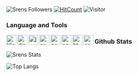 ![Srens Followers](https://img.shields.io/github/followers/SrensDev?label=Follow&style=social)
[![HitCount](http://hits.dwyl.com/Srens/SrensDev.svg)](http://hits.dwyl.com/Srens/SrensDev)
![Visitor](https://komarev.com/ghpvc/?username=SrensDev)

### Language and Tools
<img align="left" alt="Visual Studio Code" width="26px" src="https://i.imgur.com/LwSdAlE.png" />
<img align="left" alt="discord.js" width="26px" src="https://i.imgur.com/SI1DZf3.png" />
<img align="left" alt="js" width="26px" src="https://i.imgur.com/3u1wzwE.png" />
<img align="left" alt="py" width="26px" src="https://i.imgur.com/4pIzF9V.png" />
<img align="left" alt="node.js" width="26px" src="https://i.imgur.com/tYLFZBh.png" />
<img align="left" alt="npm" width="26px" src="https://i.imgur.com/YSdJHjO.png" />
<img align="left" alt="html" width="26px" src="https://i.imgur.com/noAJN1B.png" />
<img align="left" alt="css" width="26px" src="https://i.imgur.com/QrUJIJC.png" />

### Github Stats
![Srens Stats](https://github-readme-stats.vercel.app/api?username=SrensDev&count_private=true&sow_icons=true&theme=radical)

![Top Langs](https://github-readme-stats.vercel.app/api/top-langs/?username=SrensDev&layout=compact&theme=radical)
